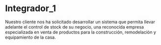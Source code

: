 # Integrador_1
Nuestro cliente nos ha solicitado desarrollar un sistema que permita llevar adelante el control de stock de su negocio, una reconocida empresa especializada en venta de productos para la construcción, remodelación y equipamiento de la casa.
